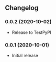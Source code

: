 ## Changelog

### 0.0.2 (2020-10-02)
- Release to TestPyPI

### 0.0.1 (2020-10-01)
- Initial release